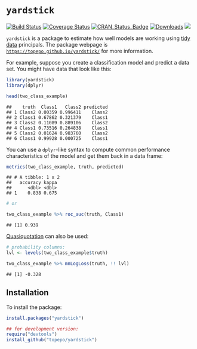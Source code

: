 # `yardstick`

[![Build Status](https://travis-ci.org/topepo/yardstick.svg?branch=master)](https://travis-ci.org/topepo/yardstick)
[![Coverage Status](https://img.shields.io/codecov/c/github/topepo/yardstick/master.svg)](https://codecov.io/github/topepo/yardstick?branch=master)
[![CRAN_Status_Badge](http://www.r-pkg.org/badges/version/yardstick)](http://cran.rstudio.com/package=yardstick)
[![Downloads](http://cranlogs.r-pkg.org/badges/yardstick)](http://cran.rstudio.com/package=yardstick)
![](https://img.shields.io/badge/lifecycle-maturing-blue.svg)



`yardstick` is a package to estimate how well models are working using [tidy data](https://www.jstatsoft.org/article/view/v059i10) principals. The package webpage is [`https://topepo.github.io/yardstick/`](https://topepo.github.io/yardstick/) for more information.

For example, suppose you create a classification model and predict a data set. You might have data that look like this:


```r
library(yardstick)
library(dplyr)

head(two_class_example)
```

```
##    truth  Class1   Class2 predicted
## 1 Class2 0.00359 0.996411    Class2
## 2 Class1 0.67862 0.321379    Class1
## 3 Class2 0.11089 0.889106    Class2
## 4 Class1 0.73516 0.264838    Class1
## 5 Class2 0.01624 0.983760    Class2
## 6 Class1 0.99928 0.000725    Class1
```

You can use a `dplyr`-like syntax to compute common performance characteristics of the model and get them back in a data frame:


```r
metrics(two_class_example, truth, predicted)
```

```
## # A tibble: 1 x 2
##   accuracy kappa
##      <dbl> <dbl>
## 1    0.838 0.675
```

```r
# or 

two_class_example %>% roc_auc(truth, Class1)
```

```
## [1] 0.939
```

[Quasiquotation](http://rlang.tidyverse.org/reference/quasiquotation.html) can also be used:


```r
# probability columns:
lvl <- levels(two_class_example$truth)

two_class_example %>% mnLogLoss(truth, !! lvl)
```

```
## [1] -0.328
```

## Installation

To install the package:


```r
install.packages("yardstick")

## for development version:
require("devtools")
install_github("topepo/yardstick")
```
